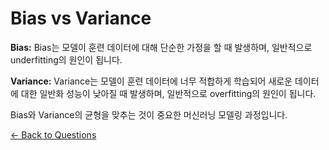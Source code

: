 <!DOCTYPE html>
<html lang="en">
<head>
    <meta charset="UTF-8">
    <meta name="viewport" content="width=device-width, initial-scale=1.0">
    <title>Bias vs Variance</title>
    <link rel="stylesheet" href="../styles.css">
</head>
<body>
    <h1>Bias vs Variance</h1>
    <p><strong>Bias:</strong> Bias는 모델이 훈련 데이터에 대해 단순한 가정을 할 때 발생하며, 일반적으로 underfitting의 원인이 됩니다.</p>
    <p><strong>Variance:</strong> Variance는 모델이 훈련 데이터에 너무 적합하게 학습되어 새로운 데이터에 대한 일반화 성능이 낮아질 때 발생하며, 일반적으로 overfitting의 원인이 됩니다.</p>
    <p>Bias와 Variance의 균형을 맞추는 것이 중요한 머신러닝 모델링 과정입니다.</p>
    <a href="../index.html">← Back to Questions</a>
</body>
</html>
